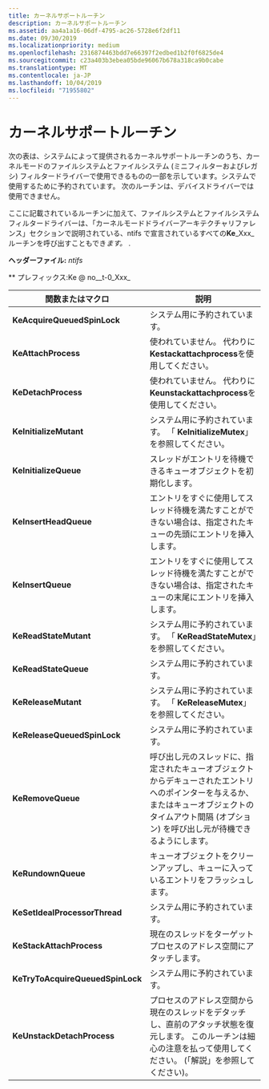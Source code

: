 ```yaml
---
title: カーネルサポートルーチン
description: カーネルサポートルーチン
ms.assetid: aa4a1a16-06df-4795-ac26-5728e6f2df11
ms.date: 09/30/2019
ms.localizationpriority: medium
ms.openlocfilehash: 2316874463bdd7e66397f2edbed1b2f0f6825de4
ms.sourcegitcommit: c23a403b3ebea05bde96067b678a318ca9b0cabe
ms.translationtype: MT
ms.contentlocale: ja-JP
ms.lasthandoff: 10/04/2019
ms.locfileid: "71955802"
---
```

# <a name="kernel-support-routines"></a>カーネルサポートルーチン

次の表は、システムによって提供されるカーネルサポートルーチンのうち、カーネルモードのファイルシステムとファイルシステム (ミニフィルターおよびレガシ) フィルタードライバーで使用できるものの一部を示しています。システムで使用するために予約されています。 次のルーチンは、デバイスドライバーでは使用できません。

ここに記載されているルーチンに加えて、ファイルシステムとファイルシステムフィルタードライバーは、「カーネルモードドライバーアーキテクチャリファレンス」セクションで説明されている、ntifs で宣言されているすべての**Ke**_Xxx_ルーチンを呼び出すこともでき*ます。* .

**ヘッダーファイル:** *ntifs*

** プレフィックス:Ke @ no__t-0_Xxx_

| 関数またはマクロ | 説明 |
| ----------------- | ----------- |
| **KeAcquireQueuedSpinLock** | システム用に予約されています。 |
| **KeAttachProcess** | 使われていません。 代わりに**Kestackattachprocess**を使用してください。 |
| **KeDetachProcess** | 使われていません。 代わりに**Keunstackattachprocess**を使用してください。 |
| **KeInitializeMutant** | システム用に予約されています。 「 **KeInitializeMutex**」を参照してください。 |
| **KeInitializeQueue** | スレッドがエントリを待機できるキューオブジェクトを初期化します。 |
| **KeInsertHeadQueue** | エントリをすぐに使用してスレッド待機を満たすことができない場合は、指定されたキューの先頭にエントリを挿入します。|
| **KeInsertQueue** | エントリをすぐに使用してスレッド待機を満たすことができない場合は、指定されたキューの末尾にエントリを挿入します。 |
| **KeReadStateMutant** | システム用に予約されています。 「 **KeReadStateMutex**」を参照してください。 |
| **KeReadStateQueue** | システム用に予約されています。 |
| **KeReleaseMutant** | システム用に予約されています。 「 **KeReleaseMutex**」を参照してください。 |
| **KeReleaseQueuedSpinLock** | システム用に予約されています。 |
| **KeRemoveQueue** | 呼び出し元のスレッドに、指定されたキューオブジェクトからデキューされたエントリへのポインターを与えるか、またはキューオブジェクトのタイムアウト間隔 (オプション) を呼び出し元が待機できるようにします。 |
| **KeRundownQueue** | キューオブジェクトをクリーンアップし、キューに入っているエントリをフラッシュします。 |
| **KeSetIdealProcessorThread** | システム用に予約されています。 |
| **KeStackAttachProcess** | 現在のスレッドをターゲットプロセスのアドレス空間にアタッチします。 |
| **KeTryToAcquireQueuedSpinLock** | システム用に予約されています。 |
| **KeUnstackDetachProcess** | プロセスのアドレス空間から現在のスレッドをデタッチし、直前のアタッチ状態を復元します。 このルーチンは細心の注意を払って使用してください。 (「解説」を参照してください)。 |
